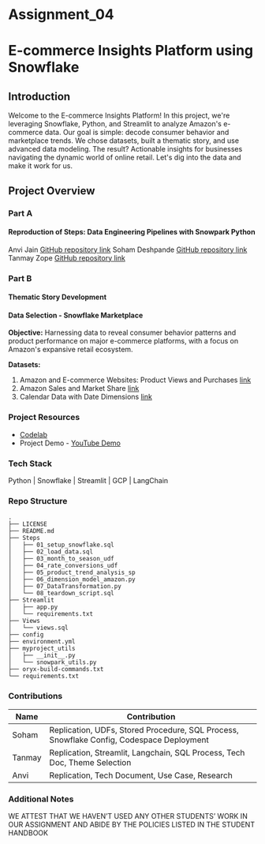 # Assignment_04
# E-commerce Insights Platform using Snowflake

## Introduction
Welcome to the E-commerce Insights Platform! In this project, we're leveraging Snowflake, Python, and Streamlit to analyze Amazon's e-commerce data. Our goal is simple: decode consumer behavior and marketplace trends. We chose datasets, built a thematic story, and use advanced data modeling. The result? Actionable insights for businesses navigating the dynamic world of online retail. Let's dig into the data and make it work for us.

## Project Overview

### Part A

#### **Reproduction of Steps: Data Engineering Pipelines with Snowpark Python**

Anvi Jain [GitHub repository link](https://github.com/jainanv/sfguide-data-engineering-with-snowpark-python-anvi)
Soham Deshpande [GitHub repository link](https://github.com/SohamD148/sfguide-data-engineering-with-snowpark-python)
Tanmay Zope [GitHub repository link](https://github.com/tanmayzope/sfguide-data-engineering-with-snowpark-python)

### Part B

#### **Thematic Story Development**

   #### Data Selection - Snowflake Marketplace

   **Objective:**
   Harnessing data to reveal consumer behavior patterns and product performance on major e-commerce platforms, with a focus on Amazon's expansive retail ecosystem.

   **Datasets:**
   1. Amazon and E-commerce Websites: Product Views and Purchases [link](https://app.snowflake.com/marketplace/listing/GZT1ZA3NK6/similarweb-ltd-amazon-and-e-commerce-websites-product-views-and-purchases?search=amazon)
   2. Amazon Sales and Market Share [link](https://app.snowflake.com/marketplace/listing/GZSOZ18UTU/jungle-scout-amazon-sales-and-market-share-demo?search=amazon)
   3. Calendar Data with Date Dimensions [link](https://app.snowflake.com/marketplace/listing/GZSUZCCDD/infocepts-calendar-data-with-date-dimensions-free-ready-to-use)

### Project Resources
* [Codelab](https://codelabs-preview.appspot.com/?file_id=1w7wjX9IvupqjPWn8kvJ18s-AhFWQPPdK70WeTuZzC5E#0)
* Project Demo - [YouTube Demo](https://youtu.be/ntNEQ7fpLYg)

### Tech Stack
Python | Snowflake | Streamlit | GCP | LangChain

### Repo Structure
```
.
├── LICENSE
├── README.md
├── Steps
│   ├── 01_setup_snowflake.sql
│   ├── 02_load_data.sql
│   ├── 03_month_to_season_udf
│   ├── 04_rate_conversions_udf
│   ├── 05_product_trend_analysis_sp
│   ├── 06_dimension_model_amazon.py
│   ├── 07_DataTransformation.py
│   └── 08_teardown_script.sql
├── Streamlit
│   ├── app.py
│   └── requirements.txt
├── Views
│   └── views.sql
├── config
├── environment.yml
├── myproject_utils
│   ├── __init__.py
│   └── snowpark_utils.py
├── oryx-build-commands.txt
└── requirements.txt
```


### Contributions
| Name | Contribution |
|----------|----------|
| Soham | Replication, UDFs, Stored Procedure, SQL Process, Snowflake Config, Codespace Deployment |
| Tanmay | Replication, Streamlit, Langchain, SQL Process, Tech Doc, Theme Selection |
| Anvi | Replication, Tech Document, Use Case, Research|


### Additional Notes
WE ATTEST THAT WE HAVEN’T USED ANY OTHER STUDENTS’ WORK IN OUR ASSIGNMENT AND ABIDE BY THE
POLICIES LISTED IN THE STUDENT HANDBOOK
